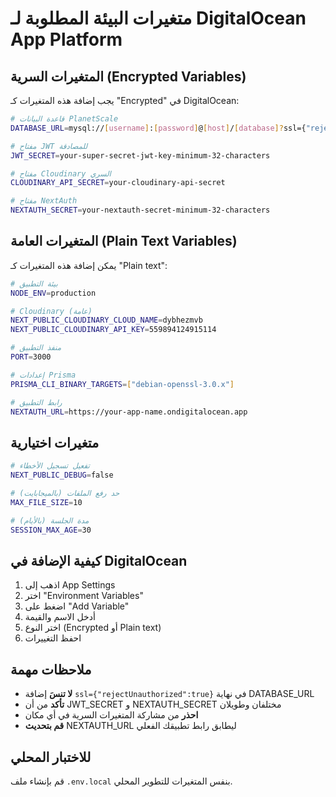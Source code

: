 # متغيرات البيئة المطلوبة لـ DigitalOcean App Platform

## المتغيرات السرية (Encrypted Variables)

يجب إضافة هذه المتغيرات كـ "Encrypted" في DigitalOcean:

```bash
# قاعدة البيانات PlanetScale
DATABASE_URL=mysql://[username]:[password]@[host]/[database]?ssl={"rejectUnauthorized":true}

# مفتاح JWT للمصادقة
JWT_SECRET=your-super-secret-jwt-key-minimum-32-characters

# مفتاح Cloudinary السري
CLOUDINARY_API_SECRET=your-cloudinary-api-secret

# مفتاح NextAuth
NEXTAUTH_SECRET=your-nextauth-secret-minimum-32-characters
```

## المتغيرات العامة (Plain Text Variables)

يمكن إضافة هذه المتغيرات كـ "Plain text":

```bash
# بيئة التطبيق
NODE_ENV=production

# Cloudinary (عامة)
NEXT_PUBLIC_CLOUDINARY_CLOUD_NAME=dybhezmvb
NEXT_PUBLIC_CLOUDINARY_API_KEY=559894124915114

# منفذ التطبيق
PORT=3000

# إعدادات Prisma
PRISMA_CLI_BINARY_TARGETS=["debian-openssl-3.0.x"]

# رابط التطبيق
NEXTAUTH_URL=https://your-app-name.ondigitalocean.app
```

## متغيرات اختيارية

```bash
# تفعيل تسجيل الأخطاء
NEXT_PUBLIC_DEBUG=false

# حد رفع الملفات (بالميجابايت)
MAX_FILE_SIZE=10

# مدة الجلسة (بالأيام)
SESSION_MAX_AGE=30
```

## كيفية الإضافة في DigitalOcean

1. اذهب إلى App Settings
2. اختر "Environment Variables"
3. اضغط على "Add Variable"
4. أدخل الاسم والقيمة
5. اختر النوع (Encrypted أو Plain text)
6. احفظ التغييرات

## ملاحظات مهمة

- **لا تنسَ** إضافة `ssl={"rejectUnauthorized":true}` في نهاية DATABASE_URL
- **تأكد** من أن JWT_SECRET و NEXTAUTH_SECRET مختلفان وطويلان
- **احذر** من مشاركة المتغيرات السرية في أي مكان
- **قم بتحديث** NEXTAUTH_URL ليطابق رابط تطبيقك الفعلي

## للاختبار المحلي

قم بإنشاء ملف `.env.local` بنفس المتغيرات للتطوير المحلي. 